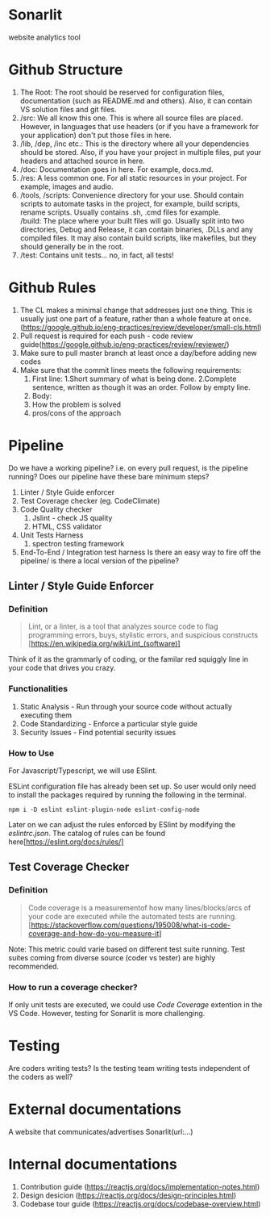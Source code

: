 # Sonarlit
website analytics tool 

# Github Structure
1. The Root: The root should be reserved for configuration files, documentation (such as README.md and others). Also, it can contain VS solution files and git files.  
2. /src: We all know this one. This is where all source files are placed. However, in languages that use headers (or if you have a framework for your application) don't put those files in here.  
3. /lib, /dep, /inc etc.: This is the directory where all your dependencies should be stored. Also, if you have your project in multiple files, put your headers and attached source in here.  
4. /doc: Documentation goes in here. For example, docs.md.  
5. /res: A less common one. For all static resources in your project. For example, images and audio.  
6. /tools, /scripts: Convenience directory for your use. Should contain scripts to automate tasks in the project, for example, build scripts, rename scripts. Usually contains .sh, .cmd files for example.  
/build: The place where your built files will go. Usually split into two directories, Debug and Release, it can contain binaries, .DLLs and any compiled files. It may also contain build scripts, like makefiles, but they should generally be in the root.  
7. /test: Contains unit tests... no, in fact, all tests!  

# Github Rules
1. The CL makes a minimal change that addresses just one thing. This is usually just one part of a feature, rather than a whole feature at once.(https://google.github.io/eng-practices/review/developer/small-cls.html)
2. Pull request is required for each push - code review guide(https://google.github.io/eng-practices/review/reviewer/)
3. Make sure to pull master branch at least once a day/before adding new codes
4. Make sure that the commit lines meets the following requirements:
   1. First line:
    1.Short summary of what is being done.
    2.Complete sentence, written as though it was an order.
      Follow by empty line.
   2. Body: 
    1. How the problem is solved
    2. pros/cons of the approach
    
# Pipeline
Do we have a working pipeline? i.e. on every pull request, is the pipeline running?
Does our pipeline have these bare minimum steps?
1. Linter / Style Guide enforcer
2. Test Coverage checker (eg. CodeClimate)
3. Code Quality checker
      1. Jslint - check JS quality
      2. HTML, CSS validator
4. Unit Tests Harness
      1. spectron testing framework
5. End-To-End / Integration test harness
Is there an easy way to fire off the pipeline/ is there a local version of the pipeline?

## Linter / Style Guide Enforcer

### Definition 

> Lint, or a linter, is a tool that analyzes source code to flag programming errors, buys, stylistic errors, and suspicious constructs
[https://en.wikipedia.org/wiki/Lint_(software)]

Think of it as the grammarly of coding, or the familar red squiggly line in your code that drives you crazy.  

### Functionalities

1. Static Analysis - Run through your source code without actually executing them
2. Code Standardizing - Enforce a particular style guide
3. Security Issues - Find potential security issues

### How to Use

For Javascript/Typescript, we will use ESlint.  

ESLint configuration file has already been set up. So user would only need to install the packages required by running the following in the terminal.  

```
npm i -D eslint eslint-plugin-node eslint-config-node
```

Later on we can adjust the rules enforced by ESlint by modifying the *eslintrc.json*. The catalog of rules can be found here[https://eslint.org/docs/rules/]

## Test Coverage Checker

### Definition

> Code coverage is a measurementof how many lines/blocks/arcs of your code are executed while the automated tests are running.
[https://stackoverflow.com/questions/195008/what-is-code-coverage-and-how-do-you-measure-it]

Note: This metric could varie based on different test suite running. Test suites coming from diverse source (coder vs tester) are highly recommended. 

### How to run a coverage checker?

If only unit tests are executed, we could use *Code Coverage* extention in the VS Code. However, testing for Sonarlit is more challenging. 

# Testing
Are coders writing tests?
Is the testing team writing tests independent of the coders as well?

# External documentations
A website that communicates/advertises Sonarlit(url:...)

# Internal documentations
1. Contribution guide (https://reactjs.org/docs/implementation-notes.html)
2. Design desicion (https://reactjs.org/docs/design-principles.html)
3. Codebase tour guide (https://reactjs.org/docs/codebase-overview.html)

